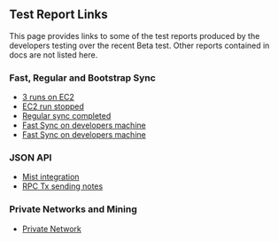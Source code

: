 ## Test Report Links

This page provides links to some of the test reports produced by the developers testing over the recent Beta test. Other reports contained in docs are not listed here. 

### Fast, Regular and Bootstrap Sync 

 - [3 runs on EC2](Alan-Mc:-Testing-fast-download)
 - [EC2 run stopped](client-fast-sync-testing)
 - [Regular sync completed](Client-sync-testing)
 - [Fast Sync on developers machine](Testing-fast-sync,-default-settings-(--changes-during-syncing))
 - [Fast Sync on developers machine](Testing-fast-sync---linux)

### JSON API

 - [Mist integration](Mist-Integration-Testing-Report)
 - [RPC Tx sending notes](RPC-testing---sending-transactions-notes)

### Private Networks and Mining
 - [Private Network](Private-Network-Mining-Tests)
